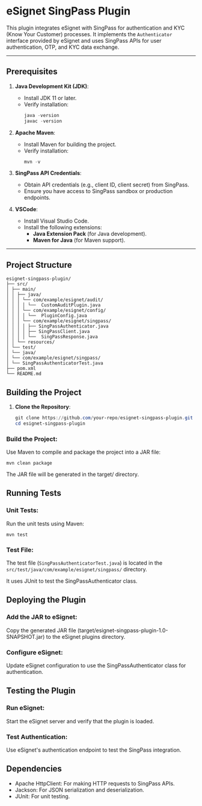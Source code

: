 # eSignet SingPass Plugin

This plugin integrates eSignet with SingPass for authentication and KYC (Know Your Customer) processes. It implements the `Authenticator` interface provided by eSignet and uses SingPass APIs for user authentication, OTP, and KYC data exchange.

---

## **Prerequisites**

1. **Java Development Kit (JDK)**:
   - Install JDK 11 or later.
   - Verify installation:
     ```powershell
     java -version
     javac -version
     ```

2. **Apache Maven**:
   - Install Maven for building the project.
   - Verify installation:
     ```powershell
     mvn -v
     ```

3. **SingPass API Credentials**:
   - Obtain API credentials (e.g., client ID, client secret) from SingPass.
   - Ensure you have access to SingPass sandbox or production endpoints.

4. **VSCode**:
   - Install Visual Studio Code.
   - Install the following extensions:
     - **Java Extension Pack** (for Java development).
     - **Maven for Java** (for Maven support).

---

## **Project Structure**
```
esignet-singpass-plugin/
├── src/
│ ├── main/
│ │ ├── java/
│ │ │ └── com/example/esignet/audit/
│ │ │ │ └──  CustomAuditPlugin.java
│ │ │ └── com/example/esignet/config/
│ │ │ │ └──  PluginConfig.java
│ │ │ └── com/example/esignet/singpass/
│ │ │ │ ├── SingPassAuthenticator.java
│ │ │ │ ├── SingPassClient.java
│ │ │ │ └──  SingPassResponse.java
│ │ └── resources/
│ └── test/
│ └── java/
│ └── com/example/esignet/singpass/
│ └── SingPassAuthenticatorTest.java
├── pom.xml
└── README.md
```

## **Building the Project**

1. **Clone the Repository**:
   ```powershell
   git clone https://github.com/your-repo/esignet-singpass-plugin.git
   cd esignet-singpass-plugin
### Build the Project:

Use Maven to compile and package the project into a JAR file:

```
mvn clean package
```
The JAR file will be generated in the target/ directory.

## Running Tests
### Unit Tests:

Run the unit tests using Maven:

```
mvn test
```
### Test File:

The test file (`SingPassAuthenticatorTest.java`) is located in the `src/test/java/com/example/esignet/singpass/` directory.

It uses JUnit to test the SingPassAuthenticator class.

## Deploying the Plugin
### Add the JAR to eSignet:

Copy the generated JAR file (target/esignet-singpass-plugin-1.0-SNAPSHOT.jar) to the eSignet plugins directory.

### Configure eSignet:

Update eSignet configuration to use the SingPassAuthenticator class for authentication.

## Testing the Plugin
### Run eSignet:

Start the eSignet server and verify that the plugin is loaded.

### Test Authentication:

Use eSignet's authentication endpoint to test the SingPass integration.

## Dependencies
- Apache HttpClient: For making HTTP requests to SingPass APIs.
- Jackson: For JSON serialization and deserialization.
- JUnit: For unit testing.